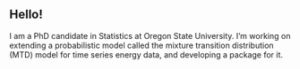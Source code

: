 ## Hello!

I am a PhD candidate in Statistics at Oregon State University. I’m working on extending a probabilistic model called the mixture transition distribution (MTD) model for time series energy data, and developing a package for it. 
